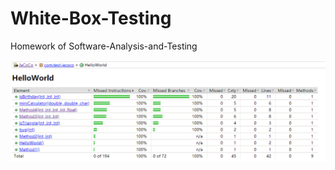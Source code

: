 # White-Box-Testing
Homework of Software-Analysis-and-Testing


![image](White-Box-Testing--master\IMG\image-20191124221909.png)